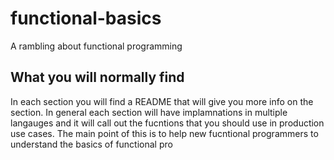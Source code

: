 # functional-basics
A rambling about functional programming

## What you will normally find
In each section you will find a README that will give you more info on the section. In general each section will have implamnations in multiple langauges and it will call out the fucntions that you should use in production use cases. The main point of this is to help new fucntional programmers to understand the basics of functional pro
